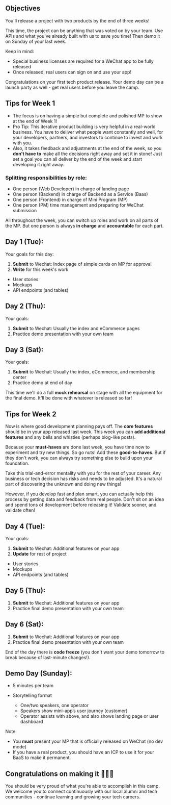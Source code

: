 ## Objectives

You'll release a project with two products by the end of three weeks!

This time, the project can be anything that was voted on by your team. Use APIs and what you've already built with us to save you time! Then demo it on Sunday of your last week.

Keep in mind:
- Special business licenses are required for a WeChat app to be fully released
- Once released, real users can sign on and use your app! 

Congratulations on your first tech product release. Your demo day can be a launch party as well - get real users before you leave the camp.

## Tips for Week 1

- The focus is on having a simple but complete and polished MP to show at the end of Week 1!
- Pro Tip: This iterative product building is very helpful in a real-world business. You have to deliver what people want constantly and well, for your developers, partners, and investors to continue to invest and work with you.
- Also, it takes feedback and adjustments at the end of the week, so you **don't have to** make all the decisions right away and set it in stone! Just set a goal you can all deliver by the end of the week and start developing it right away.

### Splitting responsibilities by role:

- One person (Web Developer) in charge of landing page
- One person (Backend) in charge of Backend as a Service (Baas)
- One person (Frontend) in charge of Mini Program (MP)
- One person (PM) time management and preparing for WeChat submission

All throughout the week, you can switch up roles and work on all parts of the MP. But one person is always **in charge** and **accountable** for each part.

## Day 1 (Tue):

Your goals for this day:
1. **Submit** to Wechat: Index page of simple cards on MP for approval
2. **Write** for this week's work

- User stories
- Mockups
- API endpoints (and tables)

## Day 2 (Thu):

Your goals:
1. **Submit** to Wechat: Usually the index and eCommerce pages
2. Practice demo presentation with your own team

## Day 3 (Sat):

Your goals:
1. **Submit** to Wechat: Usually the index, eCommerce, and membership center
2. Practice demo at end of day

This time we'll do a full **mock rehearsal** on stage with all the equipment for the final demo. It'll be done with whatever is released so far!

## Tips for Week 2

Now is where good development planning pays off. The **core features** should be in your app released last week. This week you can **add additional features** and any bells and whistles (perhaps blog-like posts).

Because your **must-haves** are done last week, you have time now to experiment and try new things. So go nuts! Add these **good-to-haves**. But if they don't work, you can always try something else to build upon your foundation.

Take this trial-and-error mentality with you for the rest of your career. Any business or tech decision has risks and needs to be adjusted. It's a natural part of discovering the unknown and doing new things!

However, if you develop fast and plan smart, you can actually help this process by getting data and feedback from real people. Don't sit on an idea and spend tons of development before releasing it! Validate sooner, and validate often!

## Day 4 (Tue):

Your goals:
1. **Submit** to Wechat: Additional features on your app
2. **Update** for rest of project

- User stories
- Mockups
- API endpoints (and tables)

## Day 5 (Thu):

1. **Submit** to Wechat: Additional features on your app
2. Practice final demo presentation with your own team

## Day 6 (Sat):

1. **Submit** to Wechat: Additional features on your app
2. Practice final demo presentation with your own team

End of the day there is **code freeze** (you don't want your demo tomorrow to break because of last-minute changes!).

## Demo Day (Sunday):

- 5 minutes per team

- Storytelling format
  - One/two speakers, one operator
  - Speakers show mini-app’s user journey (customer)
  - Operator assists with above, and also shows landing page or user dashboard

Note:
- You **must** present your MP that is officially released on WeChat (no dev mode)
- If you have a real product, you should have an ICP to use it for your BaaS to make it permanent.

## Congratulations on making it 🎉🎉🎉

You should be very proud of what you're able to accomplish in this camp. 
We welcome you to connect continuously with our local alumni and tech communities - continue learning and growing your tech careers.
